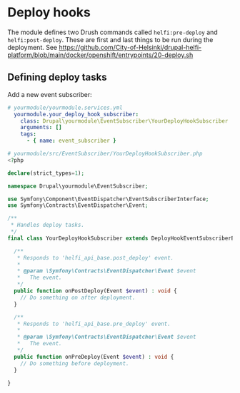 # Deploy hooks

The module defines two Drush commands called `helfi:pre-deploy` and `helfi:post-deploy`. These are first and last things to be run during the deployment. See https://github.com/City-of-Helsinki/drupal-helfi-platform/blob/main/docker/openshift/entrypoints/20-deploy.sh

## Defining deploy tasks

Add a new event subscriber:

```yml
# yourmodule/yourmodule.services.yml
  yourmodule.your_deploy_hook_subscriber:
    class: Drupal\yourmodule\EventSubscriber\YourDeployHookSubscriber
    arguments: []
    tags:
      - { name: event_subscriber }
```

```php
# yourmodule/src/EventSubscriber/YourDeployHookSubscriber.php
<?php

declare(strict_types=1);

namespace Drupal\yourmodule\EventSubscriber;

use Symfony\Component\EventDispatcher\EventSubscriberInterface;
use Symfony\Contracts\EventDispatcher\Event;

/**
 * Handles deploy tasks.
 */
final class YourDeployHookSubscriber extends DeployHookEventSubscriberBase {

  /**
   * Responds to 'helfi_api_base.post_deploy' event.
   *
   * @param \Symfony\Contracts\EventDispatcher\Event $event
   *   The event.
   */
  public function onPostDeploy(Event $event) : void {
    // Do something on after deployment.
  }

  /**
   * Responds to 'helfi_api_base.pre_deploy' event.
   *
   * @param \Symfony\Contracts\EventDispatcher\Event $event
   *   The event.
   */
  public function onPreDeploy(Event $event) : void {
    // Do something before deployment.
  }

}
```

